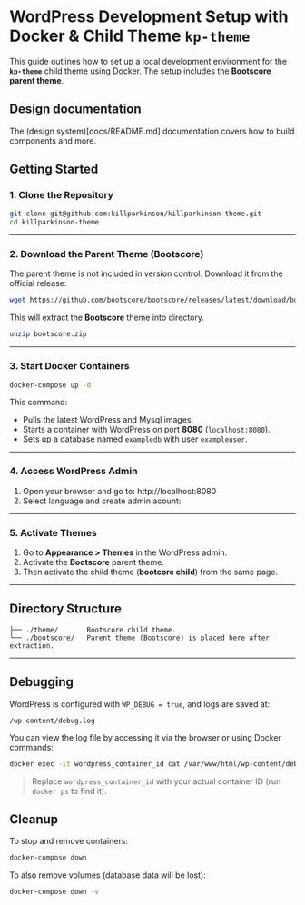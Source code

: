 # WordPress Development Setup with Docker & Child Theme `kp-theme`

This guide outlines how to set up a local development environment for the **`kp-theme`** child theme using Docker. The setup includes the **Bootscore parent theme**.

## Design documentation

The (design system)[docs/README.md] documentation covers how to build components and more.

## Getting Started

### 1. Clone the Repository

```bash
git clone git@github.com:killparkinson/killparkinson-theme.git
cd killparkinson-theme
```
---

### 2. Download the Parent Theme (Bootscore)

The parent theme is not included in version control. Download it from the official release:

```bash
wget https://github.com/bootscore/bootscore/releases/latest/download/bootscore.zip
```

This will extract the **Bootscore** theme into directory.

```bash
unzip bootscore.zip
```

---

### 3. Start Docker Containers

```bash
docker-compose up -d
```

This command:
- Pulls the latest WordPress and Mysql images.
- Starts a container with WordPress on port **8080** (`localhost:8080`).
- Sets up a database named `exampledb` with user `exampleuser`.

---

### 4. Access WordPress Admin

1. Open your browser and go to: http://localhost:8080
2. Select language and create admin acount:

---

### 5. Activate Themes

1. Go to **Appearance > Themes** in the WordPress admin.
2. Activate the **Bootscore** parent theme.
3. Then activate the child theme (**bootcore child**) from the same page.

---

## Directory Structure

```
├── ./theme/       Bootscore child theme.
└── ./bootscore/   Parent theme (Bootscore) is placed here after extraction.
```
---

## Debugging

WordPress is configured with `WP_DEBUG = true`, and logs are saved at:

```
/wp-content/debug.log
```

You can view the log file by accessing it via the browser or using Docker commands:

```bash
docker exec -it wordpress_container_id cat /var/www/html/wp-content/debug.log
```

> Replace `wordpress_container_id` with your actual container ID (run `docker ps` to find it).

## Cleanup

To stop and remove containers:

```bash
docker-compose down
```

To also remove volumes (database data will be lost):

```bash
docker-compose down -v
```
